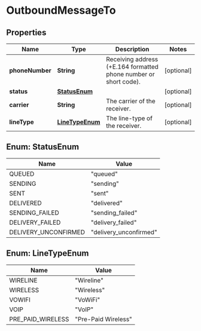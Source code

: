 # OutboundMessageTo

## Properties
Name | Type | Description | Notes
------------ | ------------- | ------------- | -------------
**phoneNumber** | **String** | Receiving address (+E.164 formatted phone number or short code). |  [optional]
**status** | [**StatusEnum**](#StatusEnum) |  |  [optional]
**carrier** | **String** | The carrier of the receiver. |  [optional]
**lineType** | [**LineTypeEnum**](#LineTypeEnum) | The line-type of the receiver. |  [optional]

<a name="StatusEnum"></a>
## Enum: StatusEnum
Name | Value
---- | -----
QUEUED | &quot;queued&quot;
SENDING | &quot;sending&quot;
SENT | &quot;sent&quot;
DELIVERED | &quot;delivered&quot;
SENDING_FAILED | &quot;sending_failed&quot;
DELIVERY_FAILED | &quot;delivery_failed&quot;
DELIVERY_UNCONFIRMED | &quot;delivery_unconfirmed&quot;

<a name="LineTypeEnum"></a>
## Enum: LineTypeEnum
Name | Value
---- | -----
WIRELINE | &quot;Wireline&quot;
WIRELESS | &quot;Wireless&quot;
VOWIFI | &quot;VoWiFi&quot;
VOIP | &quot;VoIP&quot;
PRE_PAID_WIRELESS | &quot;Pre-Paid Wireless&quot;
